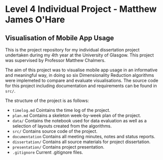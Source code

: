 # Level 4 Individual Project - Matthew James O'Hare
## Visualisation of Mobile App Usage

This is the project repository for my individual dissertation project undertaken during my 4th year at the University of Glasgow. This project was supervised by Professor Matthew Chalmers.

The aim of this project was to visualise mobile app usage in an informative and meaningful way, in doing so six Dimensionality Reduction algorithms were implemeted to compare and evaluate visualisations. The source code for this project including documentation and requirements can be found in `src/`.

The structure of the project is as follows:

* `timelog.md` Cointains the time log of the project.
* `plan.md` Contains a skeleton week-by-week plan of the project. 
* `data/` Contains the notebook used for data evaluation as well as a selection of layouts created from the algorithms.
* `src/` Contains source code of the project.
* `documentation` Contains all meeting minutes, notes and status reports.
* `dissertation/` Contains all source materials for project dissertation.
* `presentation/` Contains project presentation.
* `.gitignore` Current .gitignore files.


